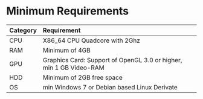 # Minimum Requirements

| Category | Requirement |
| :--- | :--- |
| CPU | X86\_64 CPU Quadcore with 2Ghz |
| RAM | Minimum of 4GB |
| GPU | Graphics Card: Support of OpenGL 3.0 or higher, min 1 GB Video-RAM |
| HDD | Minimum of 2GB free space |
| OS | min Windows 7 or Debian based Linux Derivate |